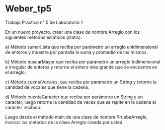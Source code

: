 # Weber_tp5
Trabajo Practico n° 5 de Laboratorio 1

En un nuevo proyecto, crear una clase de nombre Arreglo con los siguientes métodos
estáticos (static):

a) Método sumarLista que reciba por parámetro un arreglo unidimensional de
enteros y muestre por pantalla la suma y promedio de los mismos.

b) Método buscarMayor que reciba por parámetro un arreglo bidimensional e
irregular de enteros y retorne el entero más grande que se encuentra en el arreglo.

c) Método cuentaVocales, que reciba por parámetro un String y retorne la cantidad
de vocales que tiene la cadena.

d) Método cuentaCaracter que reciba por parámetro un String y un caracter, luego
retorne la cantidad de veces que se repite en la cadena el carácter recibido.

Luego desde el método main de una clase de nombre PruebaArreglo, invocar los métodos
de la clase Arreglo creada por usted.

